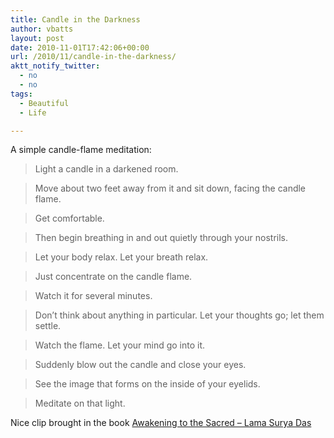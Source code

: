 ```yaml
---
title: Candle in the Darkness
author: vbatts
layout: post
date: 2010-11-01T17:42:06+00:00
url: /2010/11/candle-in-the-darkness/
aktt_notify_twitter:
  - no
  - no
tags:
  - Beautiful
  - Life

---
```

A simple candle-flame meditation:

> Light a candle in a darkened room. 
  
> Move about two feet away from it and sit down, facing the candle flame.
  
> Get comfortable.
  
> Then begin breathing in and out quietly through your nostrils.
  
> Let your body relax. Let your breath relax.
  
> Just concentrate on the candle flame.
  
> Watch it for several minutes.
  
> Don&#8217;t think about anything in particular. Let your thoughts go; let them settle.
  
> Watch the flame. Let your mind go into it.
  
> Suddenly blow out the candle and close your eyes.
  
> See the image that forms on the inside of your eyelids.
  
> Meditate on that light. 

Nice clip brought in the book <a href="http://books.google.com/books?id=gjKz_RqrnqUC&#038;dq=awakening+to+the+sacred&#038;hl=en&#038;ei=KfrOTLasMYG78gbchKGGAQ&#038;sa=X&#038;oi=book_result&#038;ct=result&#038;resnum=1&#038;ved=0CCUQ6AEwAA" target="_blank">Awakening to the Sacred &#8211; Lama Surya Das</a>